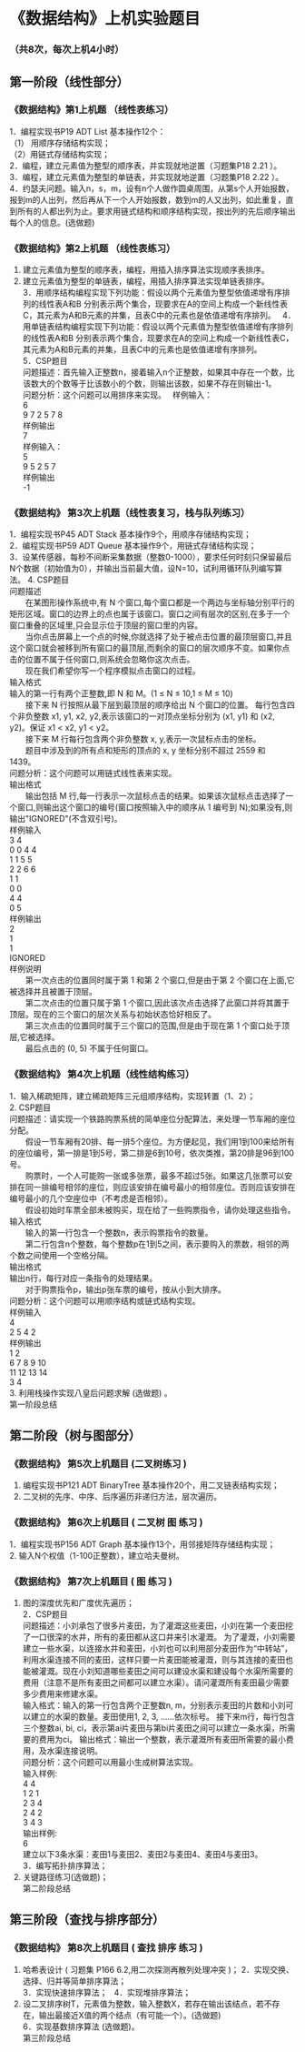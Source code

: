 # 《数据结构》上机实验题目  
### （共8次，每次上机4小时）  

## 第一阶段（线性部分）  
### 《数据结构》第1上机题 （线性表练习）  
1．编程实现书P19  ADT List 基本操作12个：  
（1）	用顺序存储结构实现；  
（2）用链式存储结构实现；  
2．编程，建立元素值为整型的顺序表，并实现就地逆置（习题集P18  2.21 ）。  
3．编程，建立元素值为整型的单链表，并实现就地逆置（习题集P18  2.22 ）。  
4．约瑟夫问题。输入n，s，m，设有n个人做作圆桌周围，从第s个人开始报数，报到m的人出列，然后再从下一个人开始报数，数到m的人又出列，如此重复，直到所有的人都出列为止。要求用链式结构和顺序结构实现，按出列的先后顺序输出每个人的信息。(选做题)  

### 《数据结构》第2上机题 （线性表练习）  
1. 建立元素值为整型的顺序表，编程，用插入排序算法实现顺序表排序。  
2. 建立元素值为整型的单链表，编程，用插入排序算法实现单链表排序。  
3．用顺序结构编程实现下列功能：假设以两个元素值为整型依值递增有序排列的线性表A和B 分别表示两个集合，现要求在A的空间上构成一个新线性表C，其元素为A和B元素的并集，且表C中的元素也是依值递增有序排列。  
4．用单链表结构编程实现下列功能：假设以两个元素值为整型依值递增有序排列的线性表A和B 分别表示两个集合，现要求在A的空间上构成一个新线性表C，其元素为A和B元素的并集，且表C中的元素也是依值递增有序排列。  
5．CSP题目  
问题描述：首先输入正整数n，接着输入n个正整数，如果其中存在一个数，比该数大的个数等于比该数小的个数，则输出该数，如果不存在则输出-1。  
问题分析：这个问题可以用排序来实现。  
样例输入：  
6  
9 7 2 5 7 8  
样例输出  
7  
样例输入：  
5  
9 5 2 5 7  
样例输出  
-1  

### 《数据结构》 第3次上机题（线性表复习，栈与队列练习）  
1．编程实现书P45   ADT Stack 基本操作9个，用顺序存储结构实现；  
2．编程实现书P59   ADT Queue 基本操作9个，用链式存储结构实现；  
3．设某传感器，每秒不间断采集数据（整数0-1000），要求任何时刻只保留最后N个数据（初始值为0），并输出当前最大值，设N=10，试利用循环队列编写算法。    4. CSP题目  
问题描述  
　　在某图形操作系统中,有 N 个窗口,每个窗口都是一个两边与坐标轴分别平行的矩形区域。窗口的边界上的点也属于该窗口。窗口之间有层次的区别,在多于一个窗口重叠的区域里,只会显示位于顶层的窗口里的内容。  
　　当你点击屏幕上一个点的时候,你就选择了处于被点击位置的最顶层窗口,并且这个窗口就会被移到所有窗口的最顶层,而剩余的窗口的层次顺序不变。如果你点击的位置不属于任何窗口,则系统会忽略你这次点击。  
　　现在我们希望你写一个程序模拟点击窗口的过程。  
输入格式  
输入的第一行有两个正整数,即 N 和 M。(1 ≤ N ≤ 10,1 ≤ M ≤ 10)  
　　接下来 N 行按照从最下层到最顶层的顺序给出 N 个窗口的位置。 每行包含四个非负整数 x1, y1, x2, y2,表示该窗口的一对顶点坐标分别为 (x1, y1) 和 (x2, y2)。保证 x1 < x2, y1 < y2。  
　　接下来 M 行每行包含两个非负整数 x, y,表示一次鼠标点击的坐标。  
　　题目中涉及到的所有点和矩形的顶点的 x, y 坐标分别不超过 2559 和　　1439。  
问题分析：这个问题可以用链式线性表来实现。  
输出格式  
　　输出包括 M 行,每一行表示一次鼠标点击的结果。如果该次鼠标点击选择了一个窗口,则输出这个窗口的编号(窗口按照输入中的顺序从 1 编号到 N);如果没有,则输出"IGNORED"(不含双引号)。  
样例输入  
3 4  
0 0 4 4  
1 1 5 5  
2 2 6 6  
1 1  
0 0  
4 4  
0 5  
样例输出  
2  
1  
1  
IGNORED  
样例说明  
　　第一次点击的位置同时属于第 1 和第 2 个窗口,但是由于第 2 个窗口在上面,它被选择并且被置于顶层。  
　　第二次点击的位置只属于第 1 个窗口,因此该次点击选择了此窗口并将其置于顶层。现在的三个窗口的层次关系与初始状态恰好相反了。  
　　第三次点击的位置同时属于三个窗口的范围,但是由于现在第 1 个窗口处于顶层,它被选择。  
　　最后点击的 (0, 5) 不属于任何窗口。  

### 《数据结构》 第4次上机题（线性结构练习）  
1．输入稀疏矩阵，建立稀疏矩阵三元组顺序结构，实现转置（1、2）；  
2. CSP题目  
问题描述：请实现一个铁路购票系统的简单座位分配算法，来处理一节车厢的座位分配。  
　　假设一节车厢有20排、每一排5个座位。为方便起见，我们用1到100来给所有的座位编号，第一排是1到5号，第二排是6到10号，依次类推，第20排是96到100号。  
　　购票时，一个人可能购一张或多张票，最多不超过5张。如果这几张票可以安排在同一排编号相邻的座位，则应该安排在编号最小的相邻座位。否则应该安排在编号最小的几个空座位中（不考虑是否相邻）。  
　　假设初始时车票全部未被购买，现在给了一些购票指令，请你处理这些指令。  
输入格式  
　　输入的第一行包含一个整数n，表示购票指令的数量。  
　　第二行包含n个整数，每个整数p在1到5之间，表示要购入的票数，相邻的两个数之间使用一个空格分隔。  
输出格式  
输出n行，每行对应一条指令的处理结果。  
　　对于购票指令p，输出p张车票的编号，按从小到大排序。  
问题分析：这个问题可以用顺序结构或链式结构实现。  
样例输入  
4  
2 5 4 2  
样例输出  
1 2  
6 7 8 9 10  
11 12 13 14  
3 4  
3. 利用栈操作实现八皇后问题求解 (选做题) 。  
第一阶段总结   


## 第二阶段（树与图部分）  
### 《数据结构》 第5次上机题目  (二叉树练习 )  
1. 编程实现书P121  ADT BinaryTree 基本操作20个，用二叉链表结构实现；   
2. 二叉树的先序、中序、后序遍历非递归方法，层次遍历。  

### 《数据结构》 第6次上机题目  ( 二叉树 图 练习 )  
1．编程实现书P156  ADT Graph 基本操作13个，用邻接矩阵存储结构实现；   
2. 输入N个权值（1-100正整数），建立哈夫曼树。   

### 《数据结构》 第7次上机题目  ( 图 练习 )   
1. 图的深度优先和广度优先遍历；  
2．CSP题目  
问题描述：小刘承包了很多片麦田，为了灌溉这些麦田，小刘在第一个麦田挖了一口很深的水井，所有的麦田都从这口井来引水灌溉。 为了灌溉，小刘需要建立一些水渠，以连接水井和麦田，小刘也可以利用部分麦田作为“中转站”，利用水渠连接不同的麦田，这样只要一片麦田能被灌溉，则与其连接的麦田也能被灌溉。现在小刘知道哪些麦田之间可以建设水渠和建设每个水渠所需要的费用（注意不是所有麦田之间都可以建立水渠）。请问灌溉所有麦田最少需要多少费用来修建水渠。  
输入格式：输入的第一行包含两个正整数n, m，分别表示麦田的片数和小刘可以建立的水渠的数量。麦田使用1, 2, 3, ……依次标号。    接下来m行，每行包含三个整数ai, bi, ci，表示第ai片麦田与第bi片麦田之间可以建立一条水渠，所需要的费用为ci。
输出格式：输出一个整数，表示灌溉所有麦田所需要的最小费用，及水渠连接说明。   
问题分析：这个问题可以用最小生成树算法实现。  
输入样例:  
4 4  
1 2 1   
2 3 4  
2 4 2  
3 4 3    
输出样例:  
6    
建立以下3条水渠：麦田1与麦田2、麦田2与麦田4、麦田4与麦田3。   
3．编写拓扑排序算法；  
4. 关键路径练习(选做题)；  
第二阶段总结  

## 第三阶段（查找与排序部分）  
### 《数据结构》 第8次上机题目  ( 查找 排序 练习 )  
1. 哈希表设计 ( 习题集 P166  6.2,用二次探测再散列处理冲突 )； 
2．实现交换、选择、归并等简单排序算法；  
3．实现快速排序算法；  
4．实现堆排序算法；  
5. 设二叉排序树T，元素值为整数，输入整数X，若存在输出该结点，若不存在，输出最接近X值的两个结点（有可能一个）。(选做题)  
6．实现基数排序算法 (选做题)。  
第三阶段总结  
